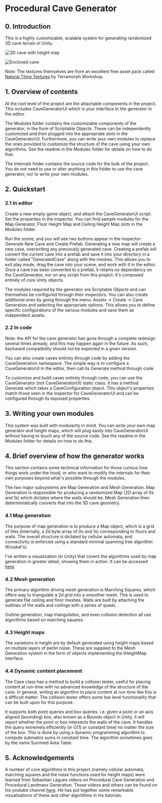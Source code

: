 # Procedural Cave Generator

## 0. Introduction

This is a highly customizable, scalable system for generating randomized 3D cave terrain in Unity. 

![3D cave with height map](http://i.imgur.com/sBi6T2U.jpg)

![Enclosed cave](http://i.imgur.com/GS2n1Nu.jpg)

Note: The textures themselves are from an excellent free asset pack called [Natural Tiling Textures](https://www.assetstore.unity3d.com/en/#!/content/35173) by Terramorph Workshop. 

## 1. Overview of contents

At the root level of the project are the attachable components in the project. This includes CaveGeneratorUI which is your interface to the generator in the editor.

The Modules folder contains the customizable components of the generator, in the form of Scriptable Objects. These can be independently customized and then plugged into the appropriate slots in the CaveGeneratorUI. Furthermore, you can write your own modules to replace the ones provided to customize the structure of the cave using your own algorithms. See the readme in the Modules folder for details on how to do that.

The Internals folder contains the source code for the bulk of the project. You do not need to use or alter anything in this folder to use the cave generator, nor to write your own modules.

## 2. Quickstart

### 2.1 In editor

Create a new empty game object, and attach the CaveGeneratorUI script. Set the properties in the inspector. You can find sample modules for the Map Generator, Floor Height Map and Ceiling Height Map slots in the Modules folder.

Run the scene, and you will see two buttons appear in the inspector: Generate New Cave and Create Prefab. Generating a new map will create a new cave, overwriting any previously generated cave. Creating a prefab will convert the current cave into a prefab and save it into your directory in a folder called "GeneratedCave" along with the meshes. This allows you to exit play mode, drag the cave into your scene, and work with it in the editor. Once a cave has been converted to a prefab, it retains no dependency on the CaveGenerator, nor on any script from this project: it's composed entirely of core Unity objects.

The modules required by the generator are Scriptable Objects and can themselves be configured through their inspectors. You can also create additional ones by going through the menu: Assets -> Create -> Cave Generation and selecting the appropriate options. This allows you to define specific configurations of the various modules and save them as independent assets. 

### 2.2 In code

Note: the API for the cave generator has gone through a complete redesign several times already, and this may happen again in the future. As such, backward compatibility should not be expected in a given version.

You can also create caves entirely through code by adding the CaveGeneration namespace. The simple way is to configure a CaveGeneratorUI in the editor, then call its Generate method through code. 

To customize and build caves entirely through code, you can use the CaveGenerator (not CaveGeneratorUI) static class. It has a method Generate which takes a CaveConfiguration object. This object's properties match those seen in the inspector for CaveGeneratorUI and can be configured through its exposed properties. 

## 3. Writing your own modules

This system was built with modularity in mind. You can write your own map generator and height maps, which will plug easily into CaveGeneratorUI without having to touch any of the source code. See the readme in the Modules folder for details on how to do this. 

## 4. Brief overview of how the generator works

This section contains some technical information for those curious how things work under the hood, or who want to modify the internals for their own purposes beyond what's possible through the modules.

The two major subsystems are Map Generation and Mesh Generation. Map Generation is responsible for producing a randomized Map (2D array of 0s and 1s) which dictates where the walls should be. Mesh Generation then deterministically converts that into the 3D cave geometry. 

### 4.1 Map generation

The purpose of map generation is to produce a Map object, which is a grid of tiles (internally, a 2d byte array of 0s and 1s) corresponding to floors and walls. The overall structure is dictated by cellular automata, and connectivity is enforced using a standard minimal spanning tree algorithm (Kruskal's). 

I've written a visualization (in Unity) that covers the algorithms used by map generation in greater detail, showing them in action. It can be accessed [here](https://ak-saigyouji.github.io/).

### 4.2 Mesh generation

The primary algorithm driving mesh generation is Marching Squares, which offers way to triangulate a 2d grid into a smoother mesh. This is used to generate flat ceiling and floor meshes. Walls are built by attaching the outlines of the walls and ceilings with a series of quads. 

Outline generation, map triangulation, and even collision detection all use algorithms based on marching squares. 

### 4.3 Height maps

The variations in height are by default generated using height maps based on multiple layers of perlin noise. These are supplied to the Mesh Generation system in the form of objects implementing the IHeightMap interface. 

### 4.4 Dynamic content placement

The Cave class has a method to build a collision tester, useful for placing content at run-time with no advanced knowledge of the structure of the cave. In general, writing an algorithm to place content at run-time like this is a difficult matter. The collision tester offers some low level functionality that can be built upon for this purpose.

It supports both point queries and box queries. i.e. given a point or an axis aligned (bounding) box, also known as a Bounds object in Unity, it will report whether the point or box intersects the walls of the cave. It handles the query extremely efficiently (in O(1) or constant time) no matter the size of the box. This is done by using a dynamic programming algorithm to compute submatrix sums in constant time. The algorithm sometimes goes by the name Summed Area Table. 

## 5. Acknowledgements

A number of core algorithms in this project (namely cellular automata, marching squares and the noise functions used for height maps) were learned from Sebastian Lagues videos on Procedural Cave Generation and Procedural Landmass Generation. Those videos and others can be found on his youtube channel [here](https://www.youtube.com/user/Cercopithecan). He has put together some remarkable visualizations of these and other algorithms in his tutorials. 
